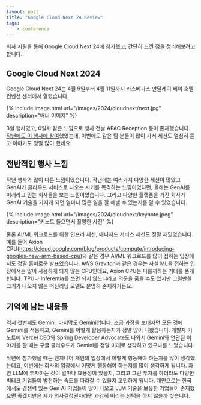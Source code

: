 ```yaml
---
layout: post
title: "Google Cloud Next 24 Review"
tags:
    - conference
---
```


회사 지원을 통해 Google Cloud Next 24에 참가했고, 간단히 느낀 점을 정리해보려고 합니다.

## Google Cloud Next 2024

Google Cloud Next 24는 4월 9일부터 4월 11일까지 라스베가스 만달레이 베이 호텔 컨벤션 센터에서 열렸습니다.

{% include image.html url="/images/2024/cloudnext/next.jpg" description="배너 이미지" %}

3일 행사였고, 0일차 같은 느낌으로 행사 전날 APAC Reception 등이 존재했습니다.
[작년에도 이 행사에 참여](/posts/google-cloud-next-23/)했었는데, 이번에도 같은 팀 분들이 많이 가서 세션도 열심히 듣고 이야기도 정말 많이 했네요.

## 전반적인 행사 느낌

작년 행사와 많이 다른 느낌이었습니다.
작년에는 여러가지 다양한 세션이 많았고 GenAI가 클라우드 서비스로 나오는 시기를 목격하는 느낌이었다면, 올해는 GenAI를 미래라고 믿는 회사들을 보는 느낌이었습니다.
그리고 다양한 플랫폼을 가진 회사가 GenAI 기술을 가지게 되면 얼마나 많은 일을 잘 해낼 수 있는지를 알 수 있었습니다.

{% include image.html url="/images/2024/cloudnext/keynote.jpeg" description="키노트 들으면서 촬영한 사진" %}

물론 AI/ML 워크로드를 위한 인프라 세션, 매니지드 서비스 세션도 정말 재밌었습니다.
예를 들어 Axion CPU(<https://cloud.google.com/blog/products/compute/introducing-googles-new-arm-based-cpu>)와 같은 경우 AI/ML 워크로드를 많이 접하는 입장에서도 정말 흥미로운 발표였습니다.
AWS Graviton과 같은 경우는 사실 ML을 접하는 입장에서는 많이 사용하게 되지 않는 CPU인데요, Axion CPU는 다를까하는 기대를 품게 합니다.
TPU나 Inferentia를 쓰면 되지 않느냐라고 의문을 품을 수도 있지만 그럴만한 크기가 나오지 않는 머신러닝 모델도 분명히 존재하거든요.

## 기억에 남는 내용들

역시 첫번째도 Gemini, 마지막도 Gemini입니다.
조금 과장을 보태자면 모든 것에 Gemini를 적용하고, Gemini를 어떻게 활용하는지가 정말 많이 나왔습니다.
개발자 키노트에 Vercel CEO와 Spring Developer Advocate도 나와서 Gemini와 연관된 이야기를 할 때는 구글 클라우드가 Gemini를 정말 미래로 생각하고 있구나를 느꼈습니다.

작년에 참가했을 때는 엔지니어 개인의 입장에서 어떻게 행동해야 하는지를 많이 생각했는데요, 이번에는 회사의 입장에서 어떻게 행동해야 하는지를 많이 생각하게 됩니다.
과연 LLM에 투자하는 것이 얼마나 효용성이 있을지, 그리고 그런 투자를 하더라도 다양한 빅테크 기업들이 발전하는 속도를 따라갈 수 있을지 고민하게 됩니다.
개인으로는 한국에서도 경쟁력 있는 Gen AI 기업들이 많이 나오고 LLM 기술을 보유한 기업들이 존재했으면 좋겠지만은 제가 의사결정권자라면 과감히 버리는 선택을 하지 않을까 싶습니다.
